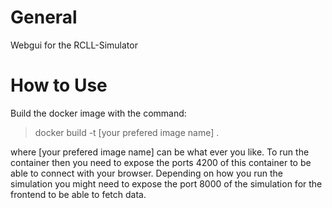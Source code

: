 # General
Webgui for the RCLL-Simulator

# How to Use

Build the docker image with the command:

> docker build -t [your prefered image name] .

where [your prefered image name] can be what ever you like.
To run the container then you need to expose the ports 4200 of this container to be able to connect with your browser.
Depending on how you run the simulation you might need to expose the port 8000 of the simulation for the frontend to be able to fetch data. 
